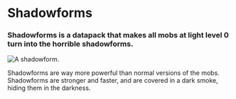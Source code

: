 # Shadowforms

### Shadowforms is a datapack that makes all mobs at light level 0 turn into the horrible shadowforms.

![A shadowform.](https://user-images.githubusercontent.com/79696015/197573445-e898b42f-6002-4eb1-b437-e04ce5b2a449.jpeg)

Shadowforms are way more powerful than normal versions of the mobs. Shadowforms are stronger and faster, and are covered in a dark smoke, hiding them in the darkness.
